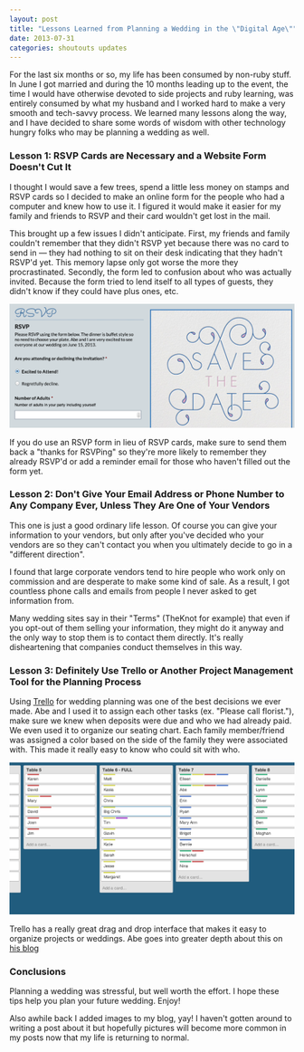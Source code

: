 ```yaml
---
layout: post
title: "Lessons Learned from Planning a Wedding in the \"Digital Age\""
date: 2013-07-31
categories: shoutouts updates
---
```


<p>For the last six months or so, my life has been consumed by non-ruby stuff. In June I got married and during the 10 months leading up to the event, the time I would have otherwise devoted to side projects and ruby learning, was entirely consumed by what my husband and I worked hard to make a very smooth and tech-savvy process. We learned many lessons along the way, and I have decided to share some words of wisdom with other technology hungry folks who may be planning a wedding as well.</p>
<h3>Lesson 1: RSVP Cards are Necessary and a Website Form Doesn't Cut It</h3>
<p>I thought I would save a few trees, spend a little less money on stamps and RSVP cards so I decided to make an online form for the people who had a computer and knew how to use it. I figured it would make it easier for my family and friends to RSVP and their card wouldn't get lost in the mail.</p>
<p>This brought up a few issues I didn't anticipate. First, my friends and family couldn't remember that they didn't RSVP yet because there was no card to send in &mdash; they had nothing to sit on their desk indicating that they hadn't RSVP'd yet. This memory lapse only got worse the more they procrastinated. Secondly, the form led to confusion about who was actually invited. Because the form tried to lend itself to all types of guests, they didn't know if they could have plus ones, etc.</p>
<p><img src="/assets/rsvp_form.png" alt="" width="610" /></p>
<p>If you do use an RSVP form in lieu of RSVP cards, make sure to send them back a "thanks for RSVPing" so they're more likely to remember they already RSVP'd or add a reminder email for those who haven't filled out the form yet.</p>
<h3>Lesson 2: Don't Give Your Email Address or Phone Number to Any Company Ever, Unless They Are One of Your Vendors</h3>
<p>This one is just a good ordinary life lesson. Of course you can give your information to your vendors, but only after you've decided who your vendors are so they can't contact you when you ultimately decide to go in a "different direction".</p>
<p>I found that large corporate vendors tend to hire people who work only on commission and are desperate to make some kind of sale. As a result, I got countless phone calls and emails from people I never asked to get information from.</p>
<p>Many wedding sites say in their "Terms" (TheKnot for example) that even if you opt-out of them selling your information, they might do it anyway and the only way to stop them is to contact them directly. It's really disheartening that companies conduct themselves in this way.</p>
<h3>Lesson 3: Definitely Use Trello or Another Project Management Tool for the Planning Process</h3>
<p>Using <a href="http://www.trello.com" target="_blank">Trello</a> for wedding planning was one of the best decisions we ever made. Abe and I used it to assign each other tasks (ex. "Please call florist."), make sure we knew when deposits were due and who we had already paid. We even used it to organize our seating chart. Each family member/friend was assigned a color based on the side of the family they were associated with. This made it really easy to know who could sit with who.</p>
<p><img src="/assets/trello.png" alt="" width="610" /></p>
<p>Trello has a really great drag and drop interface that makes it easy to organize projects or weddings. Abe goes into greater depth about this on <a href="http://www.abeuchitelle.com/project-management-approach-wedding-planning/" target="_blank">his blog</a></p>
<h3>Conclusions</h3>
<p>Planning a wedding was stressful, but well worth the effort. I hope these tips help you plan your future wedding. Enjoy!</p>
<p>Also awhile back I added images to my blog, yay! I haven't gotten around to writing a post about it but hopefully pictures will become more common in my posts now that my life is returning to normal.</p>
